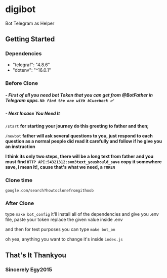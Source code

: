 # digibot
Bot Telegram as Helper

## Getting Started
### Dependencies
* "telegraf": "4.8.6" 
* "dotenv": "^16.0.1"

### Before Clone
##### - First of all you need bot Token that you can get from @BotFather in Telegram apps. ```Nb find the one with bluecheck ✅```
##### - Next Incase You Need It
        
```/start```  **for starting your journey do this greeting to father and then;**

```/newbot```
    **father will ask several questions  to you, just respond to each question as a normal people did read it carefully and follow if he give you an instruction**

**I think its only two steps, there will be a long text from father and you must find ```HTTP API:54321312:som3text_youshould_save``` copy it somewhere save, i mean it!, cause that's what we need, a ```TOKEN```**

### Clone time
    google.com/search?howtoclonefromgithoob

### After Clone
type ```make bot_config``` it'll install all of the dependencies and give you .env file, paste your token replace the given value inside .env

and then for test purposes you can type ```make bot_on```

oh yea, anything you want to change it's inside ```index.js```

## That's It Thankyou
### Sincerely Egy2015